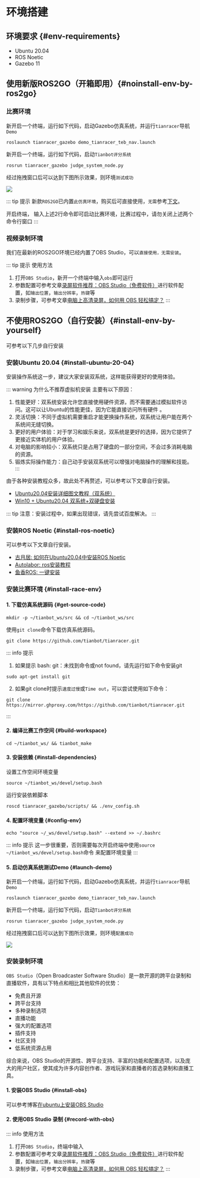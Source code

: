 # 环境搭建

## 环境要求 {#env-requirements}

- Ubuntu 20.04
- ROS Noetic
- Gazebo 11

## 使用新版ROS2GO（开箱即用）{#noinstall-env-by-ros2go}

### 比赛环境 
新开启一个终端，运行如下代码，启动Gazebo仿真系统，并运行`tianracer`导航`Demo`
```shell
roslaunch tianracer_gazebo demo_tianracer_teb_nav.launch
```
新开启一个终端，运行如下代码，启动`Tianbot评分系统`
```shell
rosrun tianracer_gazebo judge_system_node.py
```
经过拖拽窗口后可以达到下图所示效果，则环境`测试成功`

![](https://tianbot-pic.oss-cn-beijing.aliyuncs.com/tianbot-pic/Tianbot-Docimage-20231119223227225.png)

::: tip 提示
新款`ROS2GO`已内置`此仿真环境`，购买后可直接使用，`无需`参考[下文](#install-race-env)。

开启终端， 输入上述2行命令即可启动比赛环境，比赛过程中，请勿关闭上述两个命令行窗口
:::

### 视频录制环境

我们在最新的ROS2GO环境已经内置了OBS Studio，可以`直接使用，无需安装`。

::: tip 提示
使用方法 
1. 打开`OBS Studio`，新开一个终端中输入`obs`即可运行
2. 参数配置可参考文章[录屏软件推荐：OBS Studio（免费软件）](https://zhuanlan.zhihu.com/p/116884610)进行软件配置，如`输出位置`，`输出分辨率`，`热键`等
3. 录制步骤，可参考文章[电脑上高清录屏，如何用 OBS 轻松搞定？](http://www.obsproject.com.cn/obs/87.html)
:::

## 不使用ROS2GO（自行安装）{#install-env-by-yourself}

可参考以下几步自行安装

### 安装Ubuntu 20.04 {#install-ubuntu-20-04}

安装操作系统这一步，建议大家安装双系统，这样能获得更好的使用体验。

::: warning 为什么不推荐虚拟机安装
主要有以下原因：
1. 性能更好：双系统安装允许您直接使用硬件资源，而不需要通过模拟软件访问。这可以让Ubuntu的性能更佳，因为它能直接访问所有硬件 。
2. 灵活切换：不同于虚拟机需要重启才能更换操作系统，双系统让用户能在两个系统间无缝切换。
3. 更好的用户体验：对于学习和娱乐来说，双系统是更好的选择，因为它提供了更接近实体机的用户体验。
4. 对电脑的影响较小：双系统只是占用了硬盘的一部分空间，不会过多消耗电脑的资源。
5. 锻炼实际操作能力：自己动手安装双系统可以增强对电脑操作的理解和技能。
:::

由于各种安装教程众多，故此处不再赘述，可以参考以下文章自行安装。

- [Ubuntu20.04安装详细图文教程（双系统）](https://blog.csdn.net/hwh295/article/details/113409389)
- [Win10 + Ubuntu20.04 双系统+双硬盘安装](https://blog.csdn.net/weixin_48180029/article/details/115705299)

::: tip 
注意：安装过程中，如果出现错误，请先尝试百度解决。
:::

### 安装ROS Noetic {#install-ros-noetic}

可以参考以下文章自行安装。

- [古月居: 如何在Ubuntu20.04中安装ROS Noetic](https://www.guyuehome.com/9154)
- [Autolabor: ros安装教程](http://www.autolabor.com.cn/book/ROSTutorials/chapter1/12-roskai-fa-gong-ju-an-zhuang/124-an-zhuang-ros.html)
- [鱼香ROS: 一键安装](https://fishros.com/install/install1s/docs/index.html#/)

### 安装比赛环境 {#install-race-env}

#### 1. 下载仿真系统源码 {#get-source-code}

```shell
mkdir -p ~/tianbot_ws/src && cd ~/tianbot_ws/src
```
使用`git clone`命令下载仿真系统源码。
```shell
git clone https://github.com/tianbot/tianracer.git
```

::: info 提示

1. 如果提示 bash: git：未找到命令或not found，请先运行如下命令安装git
```shell
sudo apt-get install git
```

2. 如果git clone时提示`速度过慢`或`Time out`，可以尝试使用如下命令：
```shell
git clone https://mirror.ghproxy.com/https://github.com/tianbot/tianracer.git
```
:::

#### 2. 编译比赛工作空间 {#build-workspace}

```shell
cd ~/tianbot_ws/ && tianbot_make
```

#### 3. 安装依赖 {#install-dependencies}
设置工作空间环境变量
```shell
source ~/tianbot_ws/devel/setup.bash
```
运行安装依赖脚本
```shell
roscd tianracer_gazebo/scripts/ && ./env_config.sh 
```

#### 4. 配置环境变量 {#config-env}

```shell
echo "source ~/_ws/devel/setup.bash" --extend >> ~/.bashrc
```
::: info 提示
这一步很重要，否则需要每次开启终端中使用`source ~/tianbot_ws/devel/setup.bash`命令 来配置环境变量
:::

#### 5. 启动仿真系统测试Demo {#launch-demo}

新开启一个终端，运行如下代码，启动Gazebo仿真系统，并运行`tianracer`导航`Demo`
```shell
roslaunch tianracer_gazebo demo_tianracer_teb_nav.launch
```
新开启一个终端，运行如下代码，启动`Tianbot评分系统`
```shell
rosrun tianracer_gazebo judge_system_node.py
```
经过拖拽窗口后可以达到下图所示效果，则环境`配置成功`

![](https://tianbot-pic.oss-cn-beijing.aliyuncs.com/tianbot-pic/Tianbot-Docimage-20231119223227225.png)

### 安装录制环境

`OBS Studio`（Open Broadcaster Software Studio）是一款开源的跨平台录制和直播软件，具有以下特点和相比其他软件的优势：

- 免费且开源
- 跨平台支持
- 多种录制选项
- 直播功能
- 强大的配置选项
- 插件支持
- 社区支持
- 低系统资源占用

综合来说，OBS Studio的开源性、跨平台支持、丰富的功能和配置选项，以及庞大的用户社区，使其成为许多内容创作者、游戏玩家和直播者的首选录制和直播工具。

#### 1. 安装OBS Studio {#install-obs}
可以参考博客[在ubuntu上安装OBS Studio](https://blog.csdn.net/zhouzying/article/details/79991289)

#### 2. 使用OBS Studio 录制 {#record-with-obs}
::: info 使用方法 
1. 打开`OBS Studio`，终端中输入
2. 参数配置可参考文章[录屏软件推荐：OBS Studio（免费软件）](https://zhuanlan.zhihu.com/p/116884610)进行软件配置，如`输出位置`，`输出分辨率`，`热键`等
3. 录制步骤，可参考文章[电脑上高清录屏，如何用 OBS 轻松搞定？](http://www.obsproject.com.cn/obs/87.html)
:::
